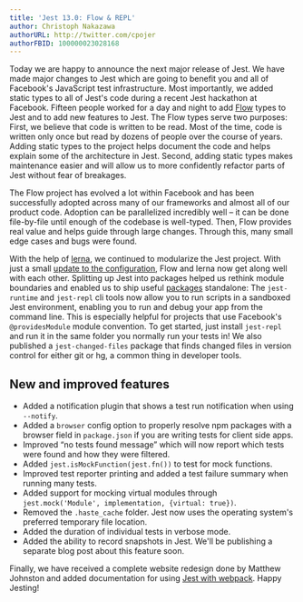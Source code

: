 ```yaml
---
title: 'Jest 13.0: Flow & REPL'
author: Christoph Nakazawa
authorURL: http://twitter.com/cpojer
authorFBID: 100000023028168
---
```


Today we are happy to announce the next major release of Jest. We have made major changes to Jest which are going to benefit you and all of Facebook's JavaScript test infrastructure. Most importantly, we added static types to all of Jest's code during a recent Jest hackathon at Facebook. Fifteen people worked for a day and night to add [Flow](https://flowtype.org/) types to Jest and to add new features to Jest. The Flow types serve two purposes: First, we believe that code is written to be read. Most of the time, code is written only once but read by dozens of people over the course of years. Adding static types to the project helps document the code and helps explain some of the architecture in Jest. Second, adding static types makes maintenance easier and will allow us to more confidently refactor parts of Jest without fear of breakages.

The Flow project has evolved a lot within Facebook and has been successfully adopted across many of our frameworks and almost all of our product code. Adoption can be parallelized incredibly well – it can be done file-by-file until enough of the codebase is well-typed. Then, Flow provides real value and helps guide through large changes. Through this, many small edge cases and bugs were found.

<!--truncate-->

With the help of [lerna](https://github.com/lerna/lerna), we continued to modularize the Jest project. With just a small [update to the configuration](https://github.com/lerna/lerna#lernajson), Flow and lerna now get along well with each other. Splitting up Jest into packages helped us rethink module boundaries and enabled us to ship useful [packages](https://github.com/facebook/jest/tree/main/packages) standalone: The `jest-runtime` and `jest-repl` cli tools now allow you to run scripts in a sandboxed Jest environment, enabling you to run and debug your app from the command line. This is especially helpful for projects that use Facebook's `@providesModule` module convention. To get started, just install `jest-repl` and run it in the same folder you normally run your tests in! We also published a `jest-changed-files` package that finds changed files in version control for either git or hg, a common thing in developer tools.

## New and improved features

- Added a notification plugin that shows a test run notification when using `--notify`.
- Added a `browser` config option to properly resolve npm packages with a browser field in `package.json` if you are writing tests for client side apps.
- Improved “no tests found message” which will now report which tests were found and how they were filtered.
- Added `jest.isMockFunction(jest.fn())` to test for mock functions.
- Improved test reporter printing and added a test failure summary when running many tests.
- Added support for mocking virtual modules through `jest.mock('Module', implementation, {virtual: true})`.
- Removed the `.haste_cache` folder. Jest now uses the operating system's preferred temporary file location.
- Added the duration of individual tests in verbose mode.
- Added the ability to record snapshots in Jest. We'll be publishing a separate blog post about this feature soon.

Finally, we have received a complete website redesign done by Matthew Johnston and added documentation for using [Jest with webpack](/docs/webpack). Happy Jesting!
